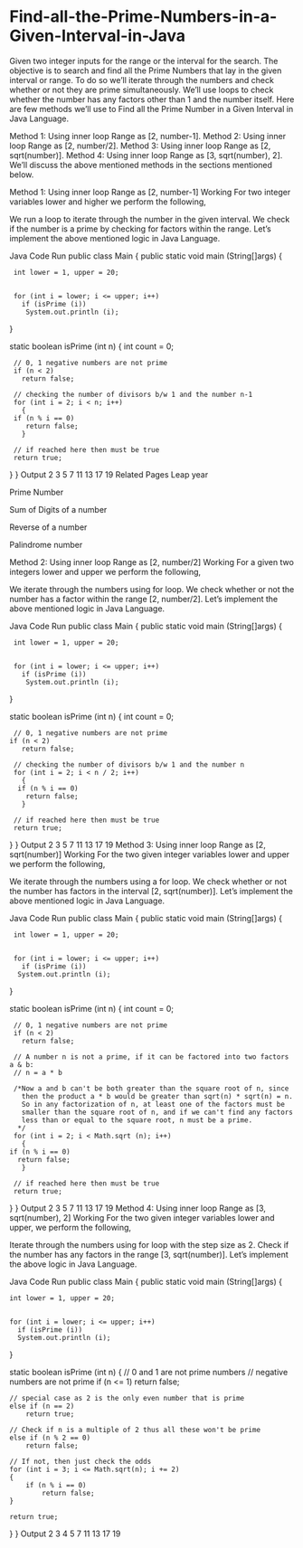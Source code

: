 # Find-all-the-Prime-Numbers-in-a-Given-Interval-in-Java

Given two integer inputs for the range or the interval for the search. The objective is to search and find all the Prime Numbers that lay in the given interval or range. To do so we’ll iterate through the numbers and check whether or not they are prime simultaneously. We’ll use loops to check whether the number has any factors other than 1 and the number itself. Here are few methods we’ll use to Find all the Prime Number in a Given Interval in Java Language.

Method 1: Using inner loop Range as [2, number-1].
Method 2: Using inner loop Range as [2, number/2].
Method 3: Using inner loop Range as [2, sqrt(number)].
Method 4: Using inner loop Range as [3, sqrt(number), 2].
We’ll discuss the above mentioned methods in the sections mentioned below.

Method 1: Using inner loop Range as [2, number-1]
Working
For two integer variables lower and higher we perform the following,

We run a loop  to iterate through the number in the given interval.
We check if the number is a prime by checking for factors within the range.
Let’s implement the above mentioned logic in Java Language.

Java Code
Run
public class Main
 {
   public static void main (String[]args)
   {

     int lower = 1, upper = 20;


     for (int i = lower; i <= upper; i++)
       if (isPrime (i))
        System.out.println (i);
   }

   static boolean isPrime (int n)
   {
     int count = 0;

     // 0, 1 negative numbers are not prime
     if (n < 2)
       return false;

     // checking the number of divisors b/w 1 and the number n-1
     for (int i = 2; i < n; i++)
       {
     if (n % i == 0)
        return false;
       }

     // if reached here then must be true
     return true;
   }
 }
Output
2 3 5 7 11 13 17 19
Related Pages
Leap year

Prime Number

Sum of Digits of a number

Reverse of a number

Palindrome number

Method 2: Using inner loop Range as [2, number/2]
Working
For a given two integers lower and upper we perform the following,

We iterate through the numbers using for loop.
We check whether or not the number has a factor within the range [2, number/2].
Let’s implement the above mentioned logic in Java Language.

Java Code
Run
public class Main
 {
   public static void main (String[]args)
   {

     int lower = 1, upper = 20;


     for (int i = lower; i <= upper; i++)
       if (isPrime (i))
        System.out.println (i);
   }

   static boolean isPrime (int n)
   {
     int count = 0;

     // 0, 1 negative numbers are not prime
    if (n < 2)
       return false;

     // checking the number of divisors b/w 1 and the number n
     for (int i = 2; i < n / 2; i++)
       {
      if (n % i == 0)
        return false;
       }

     // if reached here then must be true
     return true;
   }
 }
Output
2 3 5 7 11 13 17 19
Method 3: Using inner loop Range as [2, sqrt(number)]
Working
For the two given integer variables lower and upper we perform the following,

We iterate through the numbers using a for loop.
We check whether or not the number has factors in the interval [2, sqrt(number)].
Let’s implement the above mentioned logic in Java Language.

Java Code
Run
public class Main
 {
   public static void main (String[]args)
   {

     int lower = 1, upper = 20;


     for (int i = lower; i <= upper; i++)
       if (isPrime (i))
 	  System.out.println (i);
   }

   static boolean isPrime (int n)
   {
     int count = 0;

     // 0, 1 negative numbers are not prime
     if (n < 2)
       return false;

     // A number n is not a prime, if it can be factored into two factors a & b:
     // n = a * b

     /*Now a and b can't be both greater than the square root of n, since
       then the product a * b would be greater than sqrt(n) * sqrt(n) = n.
       So in any factorization of n, at least one of the factors must be
       smaller than the square root of n, and if we can't find any factors
       less than or equal to the square root, n must be a prime.
      */
     for (int i = 2; i < Math.sqrt (n); i++)
       {
 	if (n % i == 0)
 	  return false;
       }

     // if reached here then must be true
     return true;
   }
 }
Output
2 3 5 7 11 13 17 19
Method 4: Using inner loop Range as [3, sqrt(number), 2]
Working
For the two given integer variables lower and upper, we perform the following,

Iterate through the numbers using for loop with the step size as 2.
Check if the number has any factors in the range [3, sqrt(number)].
Let’s implement the above logic in Java Language.

Java Code
Run
public class Main
{
  public static void main (String[]args)
  {

    int lower = 1, upper = 20;


    for (int i = lower; i <= upper; i++)
      if (isPrime (i))
	  System.out.println (i);
  }

  static boolean isPrime (int n)
  {
    // 0 and 1 are not prime numbers
    // negative numbers are not prime
    if (n <= 1)
        return false;

    // special case as 2 is the only even number that is prime
    else if (n == 2)
        return true;

    // Check if n is a multiple of 2 thus all these won't be prime
    else if (n % 2 == 0)
        return false;

    // If not, then just check the odds
    for (int i = 3; i <= Math.sqrt(n); i += 2)
    {
        if (n % i == 0)
            return false;
    }
    
    return true;
}
}
Output
 2 3 4 5 7 11 13 17 19



